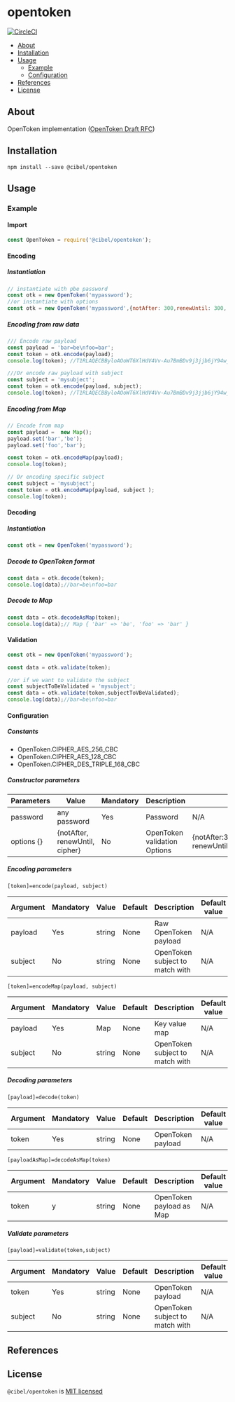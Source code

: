 # opentoken

[![CircleCI](https://circleci.com/gh/xarenard/opentoken/tree/master.svg?style=svg)](https://circleci.com/gh/xarenard/opentoken/tree/master)

- [About](#about)
- [Installation](#installation)
- [Usage](#usage)
    - [Example](#example)
    - [Configuration](#configuration)
- [References](#references)
- [License](#license)
<a name="about"></a>
## About

OpenToken implementation (<a href="https://tools.ietf.org/html/draft-smith-opentoken-02" target="_blank">OpenToken Draft RFC</a>)


<a name="installation"></a>
## Installation
```
npm install --save @cibel/opentoken
```

<a name="usage"></a>
## Usage

<a name="example"></a>
### Example

#### Import
```js
const OpenToken = require('@cibel/opentoken');
```
#### Encoding

##### Instantiation
```js
// instantiate with pbe password
const otk = new OpenToken('mypassword');
//or instantiate with options
const otk = new OpenToken('mypassword',{notAfter: 300,renewUntil: 300, cipher: OpenToken.CIPHER_AES_256_CBC});
```

##### Encoding from raw data
```js
/// Encode raw payload
const payload = 'bar=be\nfoo=bar';
const token = otk.encode(payload);
console.log(token); //T1RLAQECBByloAOoWT6XlHdV4Vv-Au7BmBDv9j3jjb6jY94w_2uBIedzAAAgsPNMulP3-r07X-S8a3_u9d5EZIvCK_9ujvvEnYk3MSM*

///Or encode raw payload with subject
const subject = 'mysubject';
const token = otk.encode(payload, subject);
console.log(token); //T1RLAQECBByloAOoWT6XlHdV4Vv-Au7BmBDv9j3jjb6jY94w_2uBIedzAAAgsPNMulP3-r07X-S8a3_u9d5EZIvCK_9ujvvEnYk3MSM*
```

##### Encoding from Map
```js
// Encode from map
const payload =  new Map();
payload.set('bar','be');
payload.set('foo','bar');

const token = otk.encodeMap(payload);
console.log(token);

// Or encoding specific subject
const subject = 'mysubject';
const token = otk.encodeMap(payload, subject );
console.log(token);

```
#### Decoding
##### Instantiation
```js
const otk = new OpenToken('mypassword');
```

##### Decode to OpenToken format
```js
const data = otk.decode(token);
console.log(data);//bar=be\nfoo=bar
```

##### Decode to Map
```js
const data = otk.decodeAsMap(token);
console.log(data);// Map { 'bar' => 'be', 'foo' => 'bar' }

```

#### Validation
```js
const otk = new OpenToken('mypassword');

const data = otk.validate(token);

//or if we want to validate the subject
const subjectToBeValidated = 'mysubject';
const data = otk.validate(token,subjectToVBeValidated);
console.log(data);//bar=be\nfoo=bar
```

<a name="configuration"></a>
#### Configuration

##### Constants
- OpenToken.CIPHER_AES_256_CBC 
- OpenToken.CIPHER_AES_128_CBC 
- OpenToken.CIPHER_DES_TRIPLE_168_CBC             

##### Constructor parameters


| Parameters   |  Value                  | Mandatory  |      Description              |    Default Value           |          
| ------------ | ------------------------|------------|-------------------------------| ---------------------------
| password     | any password            |Yes         |  Password                     |  N/A                       |
| options {}   |  {notAfter, renewUntil, cipher} | No | OpenToken validation Options  |  {notAfter:300, renewUntil:300,OpenToken.CIPHER_AES_256_CBC}|


##### Encoding parameters

`[token]=encode(payload, subject)`

| Argument    | Mandatory | Value                   |  Default |   Description                            | Default value         |
|------------|-----------|---------------------------|-------|---------------------------------|-----------------|
|payload      | Yes        |string                | None |  Raw OpenToken payload                   | N/A             |
|subject      | No        |string                | None |  OpenToken subject to match with                  | N/A             |


`[token]=encodeMap(payload, subject)`

| Argument    | Mandatory | Value                   |  Default |   Description                            | Default value         |
|------------|-----------|---------------------------|-------|---------------------------------|-----------------|
|payload      | Yes        |Map                | None |  Key value map                  | N/A             |
|subject      | No        |string                | None |  OpenToken subject to match with                   | N/A             |

##### Decoding parameters
`[payload]=decode(token)`

| Argument    | Mandatory | Value                   |  Default |   Description                            | Default value         |
|------------|-----------|---------------------------|-------|---------------------------------|-----------------|
|token      | Yes         |string                 | None |  OpenToken payload    | N/A             |


`[payloadAsMap]=decodeAsMap(token)`

| Argument   | Mandatory | Value                   |  Default |   Description                            | Default value         |
|------------|-----------|---------------------------|-------|---------------------------------|-----------------|
|token      | y         |string                 | None |  OpenToken payload as Map       | N/A             |

##### Validate parameters
`[payload]=validate(token,subject)`

| Argument    | Mandatory | Value                   |  Default |   Description                            | Default value         |
|------------|-----------|---------------------------|-------|---------------------------------|-----------------|
|token       | Yes         |string                 | None |  OpenToken payload    | N/A             |
|subject     | No          |string                 | None |  OpenToken subject to match with    | N/A             |
       
<a name="references"></a>
## References
<a name="license"></a>
## License
`@cibel/opentoken` is [MIT licensed](./LICENSE)